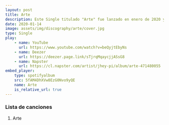 ```yaml
---
layout: post
title: Arte
description: Este Single titulado "Arte" fue lanzado en enero de 2020 y a traves del  genero Latino narra la exploración del proceso de creación musical de Jehy Pi.
date: 2020-01-14
image: assets/img/discography/arte/cover.jpg
type: Single
play:
    - name: YouTube
      url: https://www.youtube.com/watch?v=beQyjtEbyNs
    - name: Deezer
      url: https://deezer.page.link/sTjrqMqaycjjASsG8
    - name: Napster
      url: https://cl.napster.com/artist/jhey-pi/album/arte-471480055
embed_player:
    type: spotifyalbum
    src: 5fAM4DhXVw8EzG0Nvo9yQE
    name: Arte
    is_relative_url: true
---
```


### Lista de canciones

1. Arte
